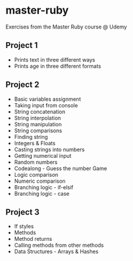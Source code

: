 # master-ruby
Exercises from the Master Ruby course @ Udemy

## Project 1
* Prints text in three different ways
* Prints age in three different formats

## Project 2
* Basic variables assignment
* Taking input from console
* String concatenation
* String interpolation
* String manipulation
* String comparisons
* Finding string
* Integers & Floats
* Casting strings into numbers
* Getting numerical input
* Random numbers
* Codealong - Guess the number Game
* Logic comparison
* Numeric comparison
* Branching logic - if-elsif
* Branching logic - case

## Project 3
* If styles
* Methods
* Method returns
* Calling methods from other methods
* Data Structures - Arrays & Hashes
